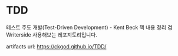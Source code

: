 # TDD
테스트 주도 개발(Test-Driven Development) - Kent Beck 책 내용 정리 겸 Writerside 사용해보는 레포지토리입니다.

artifacts url: https://ckgod.github.io/TDD/

